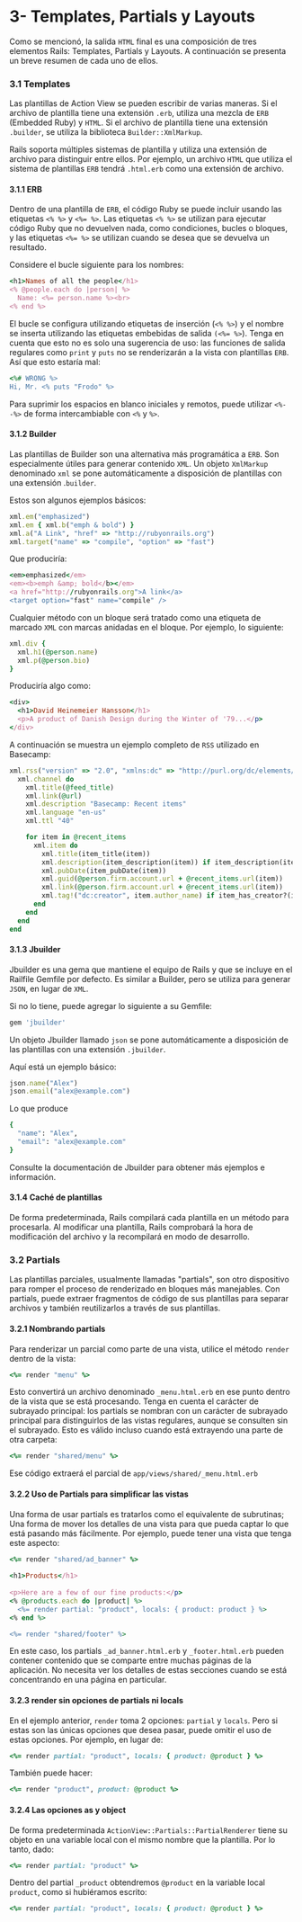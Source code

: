 # 3- Templates, Partials y Layouts

Como se mencionó, la salida `HTML` final es una composición de tres elementos Rails: Templates, Partials y Layouts. A continuación se presenta un breve resumen de cada uno de ellos.

### 3.1 Templates

Las plantillas de Action View se pueden escribir de varias maneras. Si el archivo de plantilla tiene una extensión `.erb`, utiliza una mezcla de `ERB` \(Embedded Ruby\) y `HTML`. Si el archivo de plantilla tiene una extensión `.builder`, se utiliza la biblioteca `Builder::XmlMarkup`.

Rails soporta múltiples sistemas de plantilla y utiliza una extensión de archivo para distinguir entre ellos. Por ejemplo, un archivo `HTML` que utiliza el sistema de plantillas `ERB` tendrá `.html.erb` como una extensión de archivo.

#### 3.1.1 ERB

Dentro de una plantilla de `ERB`, el código Ruby se puede incluir usando las etiquetas `<% %>` y `<%= %>`. Las etiquetas `<% %>` se utilizan para ejecutar código Ruby que no devuelven nada, como condiciones, bucles o bloques, y las etiquetas `<%= %>` se utilizan cuando se desea que se devuelva un resultado.

Considere el bucle siguiente para los nombres:

```ruby
<h1>Names of all the people</h1>
<% @people.each do |person| %>
  Name: <%= person.name %><br>
<% end %>
```

El bucle se configura utilizando etiquetas de inserción \(`<% %>`\) y el nombre se inserta utilizando las etiquetas embebidas de salida `(<%= %>`\). Tenga en cuenta que esto no es solo una sugerencia de uso: las funciones de salida regulares como `print` y `puts` no se renderizarán a la vista con plantillas `ERB`. Así que esto estaría mal:

```ruby
<%# WRONG %>
Hi, Mr. <% puts "Frodo" %>
```

Para suprimir los espacios en blanco iniciales y remotos, puede utilizar `<%-  -%>` de forma intercambiable con `<%` y `%>`.

#### 3.1.2 Builder

Las plantillas de Builder son una alternativa más programática a `ERB`. Son especialmente útiles para generar contenido `XML`. Un objeto `XmlMarkup` denominado `xml` se pone automáticamente a disposición de plantillas con una extensión .`builder`.

Estos son algunos ejemplos básicos:

```ruby
xml.em("emphasized")
xml.em { xml.b("emph & bold") }
xml.a("A Link", "href" => "http://rubyonrails.org")
xml.target("name" => "compile", "option" => "fast")
```

Que produciría:

```ruby
<em>emphasized</em>
<em><b>emph &amp; bold</b></em>
<a href="http://rubyonrails.org">A link</a>
<target option="fast" name="compile" />
```

Cualquier método con un bloque será tratado como una etiqueta de marcado `XML` con marcas anidadas en el bloque. Por ejemplo, lo siguiente:

```ruby
xml.div {
  xml.h1(@person.name)
  xml.p(@person.bio)
}
```

Produciría algo como:

```ruby
<div>
  <h1>David Heinemeier Hansson</h1>
  <p>A product of Danish Design during the Winter of '79...</p>
</div>
```

A continuación se muestra un ejemplo completo de `RSS` utilizado en Basecamp:

```ruby
xml.rss("version" => "2.0", "xmlns:dc" => "http://purl.org/dc/elements/1.1/") do
  xml.channel do
    xml.title(@feed_title)
    xml.link(@url)
    xml.description "Basecamp: Recent items"
    xml.language "en-us"
    xml.ttl "40"

    for item in @recent_items
      xml.item do
        xml.title(item_title(item))
        xml.description(item_description(item)) if item_description(item)
        xml.pubDate(item_pubDate(item))
        xml.guid(@person.firm.account.url + @recent_items.url(item))
        xml.link(@person.firm.account.url + @recent_items.url(item))
        xml.tag!("dc:creator", item.author_name) if item_has_creator?(item)
      end
    end
  end
end
```

#### 3.1.3 Jbuilder

Jbuilder es una gema que mantiene el equipo de Rails y que se incluye en el Railfile Gemfile por defecto. Es similar a Builder, pero se utiliza para generar `JSON`, en lugar de `XML`.

Si no lo tiene, puede agregar lo siguiente a su Gemfile:

```ruby
gem 'jbuilder'
```

Un objeto Jbuilder llamado `json` se pone automáticamente a disposición de las plantillas con una extensión `.jbuilder`.

Aquí está un ejemplo básico:

```ruby
json.name("Alex")
json.email("alex@example.com")
```

Lo que produce

```ruby
{
  "name": "Alex",
  "email": "alex@example.com"
}
```

Consulte la documentación de Jbuilder para obtener más ejemplos e información.

#### 3.1.4 Caché de plantillas

De forma predeterminada, Rails compilará cada plantilla en un método para procesarla. Al modificar una plantilla, Rails comprobará la hora de modificación del archivo y la recompilará en modo de desarrollo.



### 3.2 Partials

Las plantillas parciales, usualmente llamadas "partials", son otro dispositivo para romper el proceso de renderizado en bloques más manejables. Con partials, puede extraer fragmentos de código de sus plantillas para separar archivos y también reutilizarlos a través de sus plantillas.

#### 3.2.1 Nombrando partials

Para renderizar un parcial como parte de una vista, utilice el método `render` dentro de la vista:

```ruby
<%= render "menu" %>
```

Esto convertirá un archivo denominado `_menu.html.erb` en ese punto dentro de la vista que se está procesando. Tenga en cuenta el carácter de subrayado principal: los partials se nombran con un carácter de subrayado principal para distinguirlos de las vistas regulares, aunque se consulten sin el subrayado. Esto es válido incluso cuando está extrayendo una parte de otra carpeta:

```ruby
<%= render "shared/menu" %>
```

Ese código extraerá el parcial de `app/views/shared/_menu.html.erb`



#### 3.2.2 Uso de Partials para simplificar las vistas

Una forma de usar partials es tratarlos como el equivalente de subrutinas; Una forma de mover los detalles de una vista para que pueda captar lo que está pasando más fácilmente. Por ejemplo, puede tener una vista que tenga este aspecto:

```ruby
<%= render "shared/ad_banner" %>
 
<h1>Products</h1>
 
<p>Here are a few of our fine products:</p>
<% @products.each do |product| %>
  <%= render partial: "product", locals: { product: product } %>
<% end %>

<%= render "shared/footer" %>
```

En este caso, los partials `_ad_banner.html.erb` y `_footer.html.erb` pueden contener contenido que se comparte entre muchas páginas de la aplicación. No necesita ver los detalles de estas secciones cuando se está concentrando en una página en particular.

#### 3.2.3 render sin opciones de partials ni locals

En el ejemplo anterior, `render` toma 2 opciones: `partial` y `locals`. Pero si estas son las únicas opciones que desea pasar, puede omitir el uso de estas opciones. Por ejemplo, en lugar de:

```ruby
<%= render partial: "product", locals: { product: @product } %>
```

También puede hacer:

```ruby
<%= render "product", product: @product %>
```

#### 3.2.4 Las opciones as y object

De forma predeterminada `ActionView::Partials::PartialRenderer` tiene su objeto en una variable local con el mismo nombre que la plantilla. Por lo tanto, dado:

```ruby
<%= render partial: "product" %>
```

Dentro del partial `_product` obtendremos `@product` en la variable local `product`, como si hubiéramos escrito:

```ruby
<%= render partial: "product", locals: { product: @product } %>
```

















